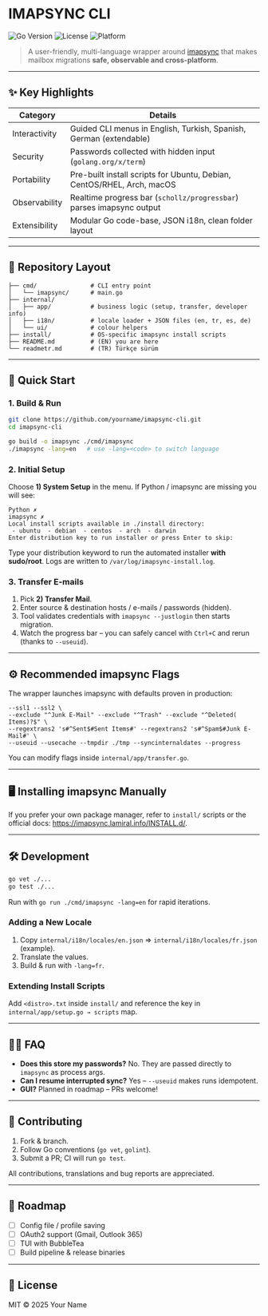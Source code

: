 # IMAPSYNC CLI

![Go Version](https://img.shields.io/badge/Go-1.21+-00ADD8?logo=go)
![License](https://img.shields.io/badge/License-MIT-green)
![Platform](https://img.shields.io/badge/Platforms-Linux%20%7C%20macOS%20%7C%20Windows-blue)

> A user-friendly, multi-language wrapper around [imapsync](https://imapsync.lamiral.info/) that makes mailbox migrations **safe, observable and cross-platform**.

---

## ✨ Key Highlights

| Category | Details |
|----------|---------|
| Interactivity | Guided CLI menus in English, Turkish, Spanish, German (extendable) |
| Security | Passwords collected with hidden input (`golang.org/x/term`) |
| Portability | Pre-built install scripts for Ubuntu, Debian, CentOS/RHEL, Arch, macOS |
| Observability | Realtime progress bar (`schollz/progressbar`) parses imapsync output |
| Extensibility | Modular Go code-base, JSON i18n, clean folder layout |

---

## 📂 Repository Layout

```
├── cmd/               # CLI entry point
│   └── imapsync/      # main.go
├── internal/
│   ├── app/           # business logic (setup, transfer, developer info)
│   ├── i18n/          # locale loader + JSON files (en, tr, es, de)
│   └── ui/            # colour helpers
├── install/           # OS-specific imapsync install scripts
├── README.md          # (EN) you are here
└── readmetr.md        # (TR) Türkçe sürüm
```

---

## 🚀 Quick Start

### 1. Build & Run

```bash
git clone https://github.com/yourname/imapsync-cli.git
cd imapsync-cli

go build -o imapsync ./cmd/imapsync
./imapsync -lang=en   # use -lang=<code> to switch language
```

### 2. Initial Setup

Choose **1) System Setup** in the menu. If Python / imapsync are missing you will see:

```
Python ✗
imapsync ✗
Local install scripts available in ./install directory:
 - ubuntu  - debian  - centos  - arch  - darwin
Enter distribution key to run installer or press Enter to skip:
```

Type your distribution keyword to run the automated installer **with sudo/root**. Logs are written to `/var/log/imapsync-install.log`.

### 3. Transfer E-mails

1. Pick **2) Transfer Mail**.
2. Enter source & destination hosts / e-mails / passwords (hidden).
3. Tool validates credentials with `imapsync --justlogin` then starts migration.
4. Watch the progress bar – you can safely cancel with `Ctrl+C` and rerun (thanks to `--useuid`).

---

## ⚙️ Recommended imapsync Flags

The wrapper launches imapsync with defaults proven in production:

```
--ssl1 --ssl2 \
--exclude "^Junk E-Mail" --exclude "^Trash" --exclude "^Deleted( Items)?$" \
--regextrans2 's#^Sent$#Sent Items#' --regextrans2 's#^Spam$#Junk E-Mail#' \
--useuid --usecache --tmpdir ./tmp --syncinternaldates --progress
```
You can modify flags inside `internal/app/transfer.go`.

---

## 🖥️ Installing imapsync Manually

If you prefer your own package manager, refer to `install/` scripts or the official docs:
<https://imapsync.lamiral.info/INSTALL.d/>.

---

## 🛠️ Development

```bash
go vet ./...
go test ./...
```

Run with `go run ./cmd/imapsync -lang=en` for rapid iterations.

### Adding a New Locale

1. Copy `internal/i18n/locales/en.json` ⇒ `internal/i18n/locales/fr.json` (example).
2. Translate the values.
3. Build & run with `-lang=fr`.

### Extending Install Scripts

Add `<distro>.txt` inside `install/` and reference the key in `internal/app/setup.go → scripts` map.

---

## 🙋‍♀️ FAQ

* **Does this store my passwords?**  No. They are passed directly to `imapsync` as process args.
* **Can I resume interrupted sync?**  Yes – `--useuid` makes runs idempotent.
* **GUI?**  Planned in roadmap – PRs welcome!

---

## 🤝 Contributing

1. Fork & branch.
2. Follow Go conventions (`go vet`, `golint`).
3. Submit a PR; CI will run `go test`.

All contributions, translations and bug reports are appreciated.

---

## 📅 Roadmap

- [ ] Config file / profile saving
- [ ] OAuth2 support (Gmail, Outlook 365)
- [ ] TUI with BubbleTea
- [ ] Build pipeline & release binaries

---

## 📝 License

MIT © 2025 Your Name
